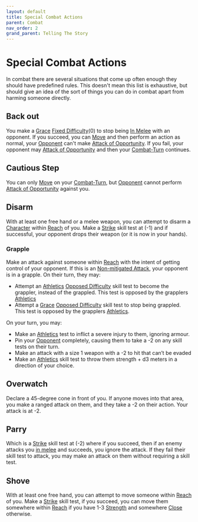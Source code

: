 ```yaml
---
layout: default
title: Special Combat Actions
parent: Combat
nav_order: 2
grand_parent: Telling The Story
---
```

# Special Combat Actions
In combat there are several situations that come up often enough they should have predefined rules. This doesn't mean this list is exhaustive, but should give an idea of the sort of things you can do in combat apart from harming someone directly.

## Back out
You make a [Grace](Agility#Grace) [Fixed Difficulty](Skills#Fixed%20Difficulty)(0) to stop being [In Melee](Effects#In%20Melee) with an opponent. If you succeed, you can [Move](Combat-Turn#Move) and then perform an action as normal, your [Opponent](Terminology#Opponent) can't make [Attack of Opportunity](Reacting#Attack%20of%20Opportunity). If you fail, your opponent may [Attack of Opportunity](Reacting#Attack%20of%20Opportunity) and then your [Combat-Turn](Combat-Turn) continues.

## Cautious Step
You can only [Move](Combat-Turn#Move) on your [Combat-Turn](Combat-Turn), but [Opponent](Terminology#Opponent) cannot perform [Attack of Opportunity](Reacting#Attack%20of%20Opportunity) against you.

## Disarm
With at least one free hand or a melee weapon, you can attempt to disarm a [Character](Terminology#Character) within [Reach](Game/Core/Movement#Reach) of you. Make a [Strike](Strength#Strike) skill test at (-1) and if successful, your opponent drops their weapon (or it is now in your hands).

### Grapple
Make an attack against someone within [Reach](Game/Core/Movement#Reach) with the intent of getting control of your opponent. If this is an [Non-mitigated Attack](Terminology#Non-mitigated%20Attack), your opponent is in a grapple. 
On their turn, they may:
* Attempt an [Athletics](Strength#Athletics) [Opposed Difficulty](Skills#Opposed%20Difficulty) skill test to become the grappler, instead of the grappled. This test is opposed by the grapplers [Athletics](Strength#Athletics)
* Attempt a [Grace](Agility#Grace) [Opposed Difficulty](Skills#Opposed%20Difficulty) skill test to stop being grappled. This test is opposed by the grapplers [Athletics](Strength#Athletics).

On your turn, you may:
* Make an [Athletics](Strength#Athletics) test to inflict a severe injury to them, ignoring armour.
* Pin your [Opponent](Terminology#Opponent) completely, causing them to take a -2 on any skill tests on their turn.
* Make an attack with a size 1 weapon with a -2 to hit that can’t be evaded
* Make an [Athletics](Strength#Athletics) skill test to throw them strength + d3 meters in a direction of your choice.

## Overwatch
Declare a 45-degree cone in front of you. If anyone moves into that area, you make a ranged attack on them, and they take a -2 on their action. Your attack is at -2.

## Parry
Which is a [Strike](Strength#Strike) skill test at (-2) where if you succeed, then if an enemy attacks you [in melee](#Being%20in%20Melee%20Combat) and succeeds, you ignore the attack. If they fail their skill test to attack, you may make an attack on them without requiring a skill test.

## Shove
With at least one free hand, you can attempt to move someone within [Reach](Game/Core/Movement#Reach) of you. Make a [Strike](Strength#Strike) skill test, if you succeed, you can move them somewhere within [Reach](Movement#Reach) if you have 1-3 [Strength](Strength) and somewhere [Close](Movement#Close) otherwise.
